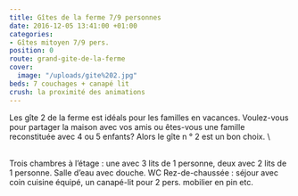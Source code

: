 ```yaml
---
title: Gîtes de la ferme 7/9 personnes
date: 2016-12-05 13:41:00 +01:00
categories:
- Gîtes mitoyen 7/9 pers.
position: 0
route: grand-gite-de-la-ferme
cover:
  image: "/uploads/gite%202.jpg"
beds: 7 couchages + canapé lit
crush: la proximité des animations
---
```


Les gîte 2 de la ferme est idéals pour les familles en vacances. Voulez-vous pour partager la maison avec vos amis ou êtes-vous une famille reconstituée avec 4 ou 5 enfants? Alors le gîte n ° 2 est un bon choix.
\

\
Trois chambres à l’étage : une avec 3 lits de 1 personne, deux avec 2 lits de 1 personne. Salle d’eau avec douche. WC Rez-de-chaussée : séjour avec coin cuisine équipé, un canapé-lit pour 2 pers. mobilier en pin etc.